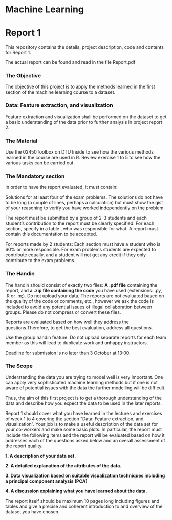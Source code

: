 
<!-- README.md is generated from README.Rmd. Please edit that file -->

# Machine Learning

# Report 1

<!-- badges: start -->
<!-- badges: end -->

This repository contains the details, project description, code and
contents for Report 1.

The actual report can be found and read in the file Report.pdf

### The Objective

The objective of this project is to apply the methods learned in the
first section of the machine learning course to a dataset.

### Data: Feature extraction, and visualization

Feature extraction and visualization shall be performed on the dataset
to get a basic understanding of the data prior to further analysis in
project report 2.

### The Material

Use the 02450Toolbox on DTU Inside to see how the various methods
learned in the course are used in R. Review exercise 1 to 5 to see how
the various tasks can be carried out.

### The Mandatory section

In order to have the report evaluated, it must contain:

Solutions for at least four of the exam problems. The solutions do not
have to be long (a couple of lines, perhaps a calculation) but must show
the gist of your reasoning to verify you have worked independently on
the problem.

The report must be submitted by a group of 2-3 students and each
student’s contribution to the report must be clearly specified. For each
section, specify in a table , who was responsible for what. A report
must contain this documentation to be accepted.

For reports made by 2 students: Each section must have a student who is
60% or more responsible. For exam problems students are expected to
contribute equally, and a student will not get any credit if they only
contribute to the exam problems.

### The Handin

The handin should consist of exactly two files: **A .pdf file**
containing the report, and **a .zip file containing the code** you have
used (extensions: .py, .R or .m;). Do not upload your data. The reports
are not evaluated based on the quality of the code or comments, etc.,
however we ask the code is included to avoid any potential issues of
illegal collaboration between groups. Please do not compress or convert
these files.

Reports are evaluated based on how well they address the
questions.Therefore, to get the best evaluation, address all questions.

Use the group handin feature. Do not upload separate reports for each
team member as this will lead to duplicate work and unhappy instructors.

Deadline for submission is no later than 3 October at 13:00.

### The Scope

Understanding the data you are trying to model well is very important.
One can apply very sophisticated machine learning methods but if one is
not aware of potential issues with the data the further modelling will
be difficult.

Thus, the aim of this first project is to get a thorough understanding
of the data and describe how you expect the data to be used in the later
reports.

Report 1 should cover what you have learned in the lectures and
exercises of week 1 to 4 covering the section ”Data: Feature extraction,
and visualization”. Your job is to make a useful description of the data
set for your co-workers and make some basic plots. In particular, the
report must include the following items and the report will be evaluated
based on how it addresses each of the questions asked below and an
overall assessment of the report quality.

**1. A description of your data set.**

**2. A detailed explanation of the attributes of the data.**

**3. Data visualization based on suitable visualization techniques
including a principal component analysis (PCA)**

**4. A discussion explaining what you have learned about the data.**

The report itself should be maximum 10 pages long including figures and
tables and give a precise and coherent introduction to and overview of
the dataset you have chosen.
